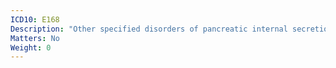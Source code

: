 ```yaml
---
ICD10: E168
Description: "Other specified disorders of pancreatic internal secretion"
Matters: No
Weight: 0
---
```

